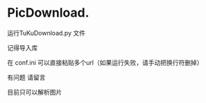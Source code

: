 # PicDownload.

运行TuKuDownload.py 文件

记得导入库

在 conf.ini 可以直接粘贴多个url（如果运行失败，请手动把换行符删掉）

有问题 请留言

目前只可以解析图片
